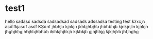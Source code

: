 # test1

hello
sadasd
sadsda
sadsadsad
sadsads
adssadsa
testing
test
kzxc,n
asdlfkjasdf
asdf
KSdnf
jhbhjb
kjnkjn
jkhbjhbjhb
jhbhbhjb
kjnkjnjln
kjnkjn
jhghjhhg
hbjhbjhbhbh
ihihkjhjhkjh
kjkbkjb
gjhjhhjg
kjkjhjkb
jhfjhghg

